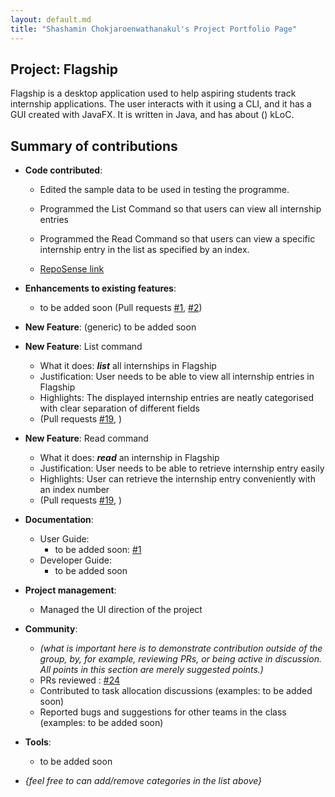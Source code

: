 ```yaml
---
layout: default.md
title: "Shashamin Chokjaroenwathanakul's Project Portfolio Page"
---
```


## Project: Flagship

Flagship is a desktop application used to help aspiring students track internship applications. The user interacts with it using a CLI, and it has a GUI created with JavaFX. It is written in Java, and has about () kLoC.

## Summary of contributions

* **Code contributed**:
    * Edited the sample data to be used in testing the programme.

    * Programmed the List Command so that users can view all internship entries

    * Programmed the Read Command so that users can view a specific internship entry in the list as specified by an index.

    * [RepoSense link](https://nus-cs2103-ay2324s1.github.io/tp-dashboard/?search=&sort=groupTitle&sortWithin=title&timeframe=commit&mergegroup=&groupSelect=groupByRepos&breakdown=true&checkedFileTypes=docs~functional-code~test-code&since=2023-09-22&tabOpen=true&tabType=authorship&tabAuthor=shashahchk&tabRepo=AY2324S1-CS2103T-W17-1%2Ftp%5Bmaster%5D&authorshipIsMergeGroup=false&authorshipFileTypes=&authorshipIsBinaryFileTypeChecked=false&authorshipIsIgnoredFilesChecked=false)

* **Enhancements to existing features**:
    * to be added soon (Pull requests [\#1](), [\#2]())

* **New Feature**: (generic) to be added soon
* **New Feature**: List command
    * What it does: _**list**_ all internships in Flagship
    * Justification: User needs to be able to view all internship entries in Flagship
    * Highlights: The displayed internship entries are neatly categorised with clear separation of different fields
    * (Pull requests [\#19](https://github.com/AY2324S1-CS2103T-W17-1/tp/pull/19), )

* **New Feature**: Read command
    * What it does: _**read**_ an internship in Flagship
    * Justification: User needs to be able to retrieve internship entry easily
    * Highlights: User can retrieve the internship entry conveniently with an index number
    * (Pull requests [\#19](https://github.com/AY2324S1-CS2103T-W17-1/tp/pull/19), )


* **Documentation**:
    * User Guide:
        * to be added soon: [\#1]()
    * Developer Guide:
        * to be added soon

* **Project management**:
    * Managed the UI direction of the project

* **Community**:
    * *(what is important here is to demonstrate contribution outside of the group, by, for example, reviewing PRs, or being active in discussion. All points in this section are merely suggested points.)*
    * PRs reviewed : [\#24](https://github.com/AY2324S1-CS2103T-W17-1/tp/pull/24)
    * Contributed to task allocation discussions (examples: to be added soon)
    * Reported bugs and suggestions for other teams in the class (examples: to be added soon)

* **Tools**:
    * to be added soon

* _{feel free to can add/remove categories in the list above}_